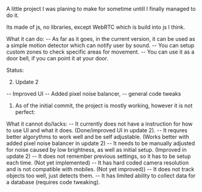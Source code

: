 A little project I was planing to make for sometime untill I finally managed to do it. 

Its made of js, no libraries, except WebRTC which is build into js I think.


What it can do:
-- As far as it goes, in the current version, it can be used as a simple 	motion detector which can notify user by sound. 
-- You can setup custom zones to check specific areas for movement.
-- You can use it as a door bell, if you can point it at your door.



Status:

2) Update 2

-- Improved UI
-- Added pixel noise balancer, 
-- general code tweaks



1) As of the initial commit, the project is mostly working, however it is not perfect:

What it cannot do/lacks:
-- It currently does not have a instruction for how to use UI and what it does. (Done/improved UI in update 2).
-- It requres better algorythms to work well and be self adjustable. (Works better with added pixel noise balancer in update 2)
-- It needs to be manually adjusted for noise caused by low brightness, as well as initial setup. (Improved in update 2)
-- It does not remember previous settings, so it has to be setup each time. (Not yet implemented)
-- It has hard coded camera resolution and is not compatible with mobiles. (Not yet improved))
-- It does not track objects too well, just detects them.
-- It has limited ability to collect data for a database (requires code tweaking).

